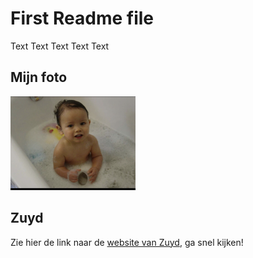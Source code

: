 # First Readme file
Text Text Text Text Text 


## Mijn foto
<img src="img/IMG_2239.jpg" height="150px" width="200px" position="absolute"/>

## Zuyd
Zie hier de link naar de [website van Zuyd](https://www.zuyd.nl/), ga snel kijken!
